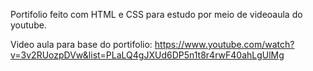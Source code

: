Portifolio feito com HTML e CSS para estudo por meio de videoaula do youtube.

Video aula para base do portifolio:
https://www.youtube.com/watch?v=3v2RUozpDVw&list=PLaLQ4gJXUd6DP5n1t8r4rwF40ahLgUlMg
